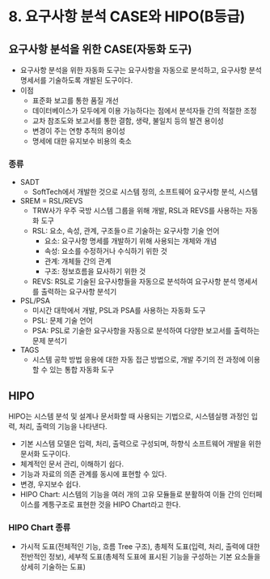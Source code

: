 # 8. 요구사항 분석 CASE와 HIPO(B등급)
## 요구사항 분석을 위한 CASE(자동화 도구)
- 요구사항 분석을 위한 자동화 도구는 요구사항을 자동으로 분석하고, 요구사항 분석 명세서를 기술하도록 개발된 도구이다.
- 이점
  - 표준화 보고를 통한 품질 개선
  - 데이터베이스가 모두에게 이용 가능하다는 점에서 분석자들 간의 적절한 조정
  - 교차 참조도와 보고서를 통한 결함, 생략, 불일치 등의 발견 용이성
  - 변경이 주는 연향 추적의 용이성
  - 명세에 대한 유지보수 비용의 축소

### 종류
- SADT
  - SoftTech에서 개발한 것으로 시스템 정의, 소프트웨어 요구사항 분석, 시스템
- SREM = RSL/REVS
  - TRW사가 우주 국방 시스템 그룹을 위해 개발, RSL과 REVS를 사용하는 자동화 도구
  - RSL: 요소, 속성, 관계, 구조들ㅇ르 기술하는 요구사항 기술 언어
    - 요소: 요구사항 명세를 개발하기 위해 사용되는 개체와 개념
    - 속성: 요소를 수정하거나 수식하기 위한 것
    - 관계: 개체들 간의 관계
    - 구조: 정보흐름을 묘사하기 위한 것 
  - REVS: RSL로 기술된 요구사항들을 자동으로 분석하여 요구사항 분석 명세서를 출력하는 요구사항 분석기
- PSL/PSA
  - 미시간 대학에서 개발, PSL과 PSA를 사용하는 자동화 도구
  - PSL: 문제 기술 언어
  - PSA: PSL로 기술한 요구사항을 자동으로 분석하여 다양한 보고서를 출력하는 문제 분석기
- TAGS
  - 시스템 공학 방법 응용에 대한 자동 접근 방법으로, 개발 주기의 전 과정에 이용 할 수 있는 통합 자동화 도구
  
## HIPO
HIPO는 시스템 분석 및 설계나 문서화할 때 사용되는 기법으로, 시스템실행 과정인 입력, 처리, 출력의 기능을 나타낸다.
- 기본 시스템 모델은 입력, 처리, 출력으로 구성되며, 하향식 소프트웨어 개발을 위한 문서화 도구이다.
- 체계적인 문서 관리, 이해하기 쉽다.
- 기능과 자료의 의존 관계를 동시에 표현할 수 있다.
- 변경, 우지보수 쉽다.
- HIPO Chart: 시스템의 기능을 여러 개의 고유 모듈들로 분활하여 이들 간의 인터페이스를 계틍구조로 표현한 것을 HIPO Chart라고 한다.

### HIPO Chart 종류
- 가시적 도표(전체적인 기능, 흐름 Tree 구조), 총체적 도표(입력, 처리, 출력에 대한 전반적인 정보), 세부적 도표(총체적 도표에 표시된 기능을 구성하는 기본 요소들을 상세히 기술하는 도표)

